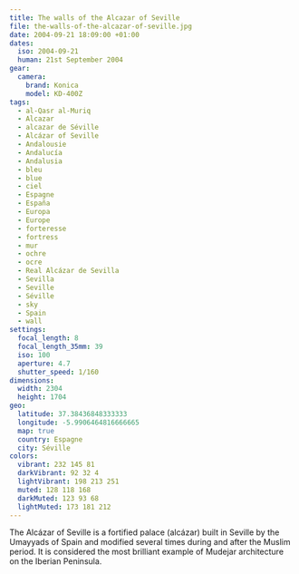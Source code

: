 ```yaml
---
title: The walls of the Alcazar of Seville
file: the-walls-of-the-alcazar-of-seville.jpg
date: 2004-09-21 18:09:00 +01:00
dates:
  iso: 2004-09-21
  human: 21st September 2004
gear:
  camera:
    brand: Konica
    model: KD-400Z
tags:
  - al-Qasr al-Muriq
  - Alcazar
  - alcazar de Séville
  - Alcázar of Seville
  - Andalousie
  - Andalucía
  - Andalusia
  - bleu
  - blue
  - ciel
  - Espagne
  - España
  - Europa
  - Europe
  - forteresse
  - fortress
  - mur
  - ochre
  - ocre
  - Real Alcázar de Sevilla
  - Sevilla
  - Seville
  - Séville
  - sky
  - Spain
  - wall
settings:
  focal_length: 8
  focal_length_35mm: 39
  iso: 100
  aperture: 4.7
  shutter_speed: 1/160
dimensions:
  width: 2304
  height: 1704
geo:
  latitude: 37.38436848333333
  longitude: -5.9906464816666665
  map: true
  country: Espagne
  city: Séville
colors:
  vibrant: 232 145 81
  darkVibrant: 92 32 4
  lightVibrant: 198 213 251
  muted: 128 118 168
  darkMuted: 123 93 68
  lightMuted: 173 181 212
---
```


The Alcázar of Seville is a fortified palace (alcázar) built in Seville by the Umayyads of Spain and modified several times during and after the Muslim period. It is considered the most brilliant example of Mudejar architecture on the Iberian Peninsula.
